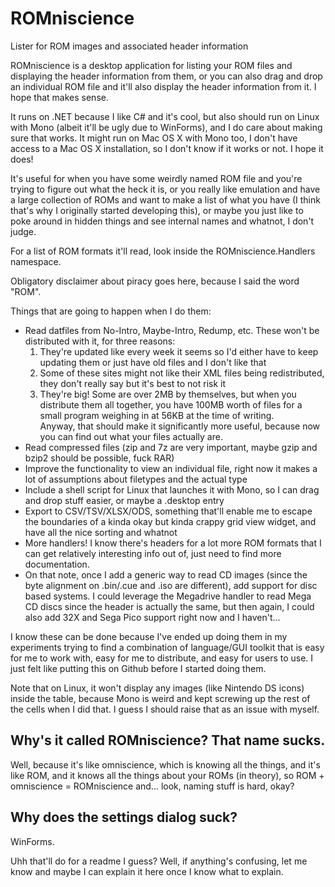# ROMniscience
Lister for ROM images and associated header information  

ROMniscience is a desktop application for listing your ROM files and displaying the header information from them, or you can also drag and drop an individual ROM file and it'll also display the header information from it. I hope that makes sense.  

It runs on .NET because I like C# and it's cool, but also should run on Linux with Mono (albeit it'll be ugly due to WinForms), and I do care about making sure that works. It might run on Mac OS X with Mono too, I don't have access to a Mac OS X installation, so I don't know if it works or not. I hope it does!

It's useful for when you have some weirdly named ROM file and you're trying to figure out what the heck it is, or you really like emulation and have a large collection of ROMs and want to make a list of what you have (I think that's why I originally started developing this), or maybe you just like to poke around in hidden things and see internal names and whatnot, I don't judge.  

For a list of ROM formats it'll read, look inside the ROMniscience.Handlers namespace.

Obligatory disclaimer about piracy goes here, because I said the word "ROM".  

Things that are going to happen when I do them:  
  - Read datfiles from No-Intro, Maybe-Intro, Redump, etc. These won't be distributed with it, for three reasons:  
    1) They're updated like every week it seems so I'd either have to keep updating them or just have old files and I don't like that  
    2) Some of these sites might not like their XML files being redistributed, they don't really say but it's best to not risk it  
    3) They're big! Some are over 2MB by themselves, but when you distribute them all together, you have 100MB worth of files for a small program weighing in at 56KB at the time of writing.  
		Anyway, that should make it significantly more useful, because now you can find out what your files actually are.  
  - Read compressed files (zip and 7z are very important, maybe gzip and bzip2 should be possible, fuck RAR)  
  - Improve the functionality to view an individual file, right now it makes a lot of assumptions about filetypes and the actual type  
  - Include a shell script for Linux that launches it with Mono, so I can drag and drop stuff easier, or maybe a .desktop entry  
  - Export to CSV/TSV/XLSX/ODS, something that'll enable me to escape the boundaries of a kinda okay but kinda crappy grid view widget, and have all the nice sorting and whatnot  
  - More handlers! I know there's headers for a lot more ROM formats that I can get relatively interesting info out of, just need to find more documentation.  
  - On that note, once I add a generic way to read CD images (since the byte alignment on .bin/.cue and .iso are different), add support for disc based systems. I could leverage the Megadrive handler to read Mega CD discs since the header is actually the same, but then again, I could also add 32X and Sega Pico support right now and I haven't...  

I know these can be done because I've ended up doing them in my experiments trying to find a combination of language/GUI toolkit that is easy for me to work with, easy for me to distribute, and easy for users to use. I just felt like putting this on Github before I started doing them.  

Note that on Linux, it won't display any images (like Nintendo DS icons) inside the table, because Mono is weird and kept screwing up the rest of the cells when I did that. I guess I should raise that as an issue with myself.  

## Why's it called ROMniscience? That name sucks.
Well, because it's like omniscience, which is knowing all the things, and it's like ROM, and it knows all the things about your ROMs (in theory), so ROM + omniscience = ROMniscience and... look, naming stuff is hard, okay?  

## Why does the settings dialog suck?
WinForms.  

Uhh that'll do for a readme I guess? Well, if anything's confusing, let me know and maybe I can explain it here once I know what to explain.

